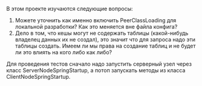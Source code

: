 В этом проекте изучаются следующие вопросы:
1) Можете уточнить как именно включить PeerClassLoading  для локальной разработки? Как это меняется вне файла конфига?
2) Дело в том, что кешы могут не содержать таблицы (какой-нибудь владелец данных их не создал), 
это значит что для запроса надо эти таблицы создать. Имеем ли мы права на создание таблиц и не будет ли это влиять на кого либо как либо?



Для проведения тестов сначало надо запустить серверный узел через класс ServerNodeSpringStartup,
а потоп запускать методы из класса ClientNodeSpringStartup.
